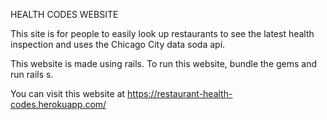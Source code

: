 HEALTH CODES WEBSITE

This site is for people to easily look up restaurants to see the latest health inspection and uses the Chicago City data soda api.

This website is made using rails.
To run this website, bundle the gems and run rails s.

You can visit this website at https://restaurant-health-codes.herokuapp.com/
